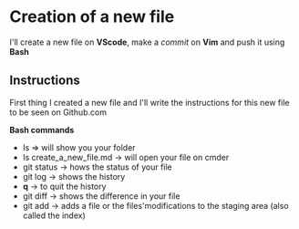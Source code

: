# Creation of a new file 

I'll create a new file on **VScode**, make a *commit* on **Vim** and push it using **Bash**

## Instructions 

First thing I created a new file and I'll write the instructions for this new file to be seen on Github.com

**Bash commands**

* ls => will show you your folder
* ls create_a_new_file.md &rightarrow; will open your file on cmder
* git status &rightarrow; hows the status of your file
* git log &rightarrow; shows the history
* **q** &rightarrow; to quit the history
* git diff &rightarrow; shows the difference in your file
* git add &rightarrow; adds a file or the files'modifications to the staging area (also called the index)

